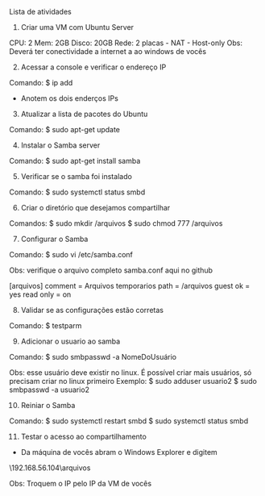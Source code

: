 Lista de atividades

1) Criar uma VM com Ubuntu Server

CPU: 2
Mem: 2GB
Disco: 20GB
Rede: 2 placas 
       - NAT 
       - Host-only
Obs: Deverá ter conectividade a internet a ao windows de vocês

2) Acessar a console e verificar o endereço IP

Comando:
$ ip add

- Anotem os dois enderços IPs

3) Atualizar a lista de pacotes do Ubuntu

Comando:
$ sudo apt-get update

4) Instalar o Samba server

Comando:
$ sudo apt-get install samba

5) Verificar se o samba foi instalado

Comando:
$ sudo systemctl status smbd

6) Criar o diretório que desejamos compartilhar

Comandos:
$ sudo mkdir /arquivos
$ sudo chmod 777 /arquivos

7) Configurar o Samba

Comando:
$ sudo vi /etc/samba.conf

Obs: verifique o arquivo completo samba.conf aqui no github

[arquivos]
     comment = Arquivos temporarios
     path = /arquivos
     guest ok = yes
     read only = on

8) Validar se as configurações estão corretas

Comando: 
$ testparm

9) Adicionar o usuario ao samba

Comando:
$ sudo smbpasswd -a NomeDoUsuário

Obs: esse usuário deve existir no linux. É possível criar mais usuários, só precisam criar no linux primeiro
Exemplo: 
$ sudo adduser usuario2
$ sudo smbpasswd -a usuario2

10) Reiniar o Samba

Comando:
$ sudo systemctl restart smbd
$ sudo systemctl status smbd

11) Testar o acesso ao compartilhamento

- Da máquina de vocês abram o Windows Explorer e digitem

\\192.168.56.104\arquivos   

Obs: Troquem o IP pelo IP da VM de vocês


